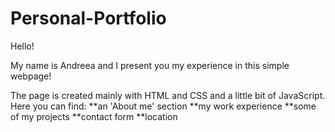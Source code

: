 # Personal-Portfolio

Hello!

My name is Andreea and I present you my experience in this simple webpage!

The page is created mainly with HTML and CSS and a little bit of JavaScript.
Here you can find: 
**an 'About me' section
**my work experience
**some of my projects
**contact form
**location
